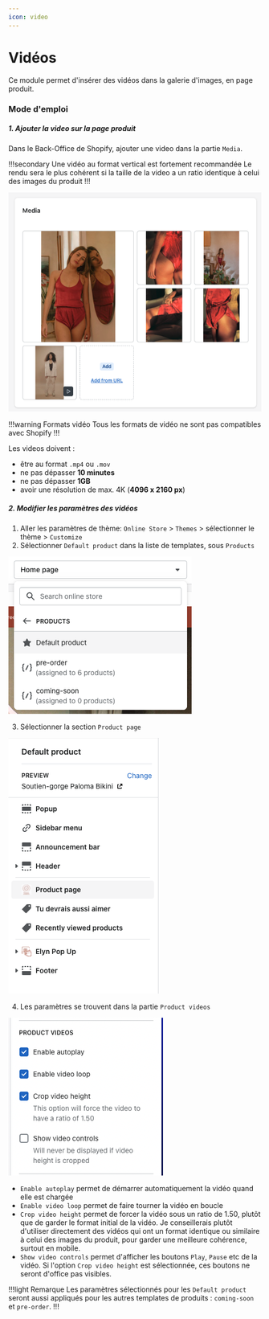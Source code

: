 ```yaml
---
icon: video
---
```


# Vidéos

Ce module permet d'insérer des vidéos dans la galerie d'images, en page produit.

### Mode d'emploi

##### 1. Ajouter la video sur la page produit

Dans le Back-Office de Shopify, ajouter une video dans la partie `Media`.

!!!secondary Une vidéo au format vertical est fortement recommandée
Le rendu sera le plus cohérent si la taille de la video a un ratio identique à celui des images du produit
!!!

  ![](img/video-1.png)

!!!warning Formats vidéo 
Tous les formats de vidéo ne sont pas compatibles avec Shopify
!!!

Les videos doivent :

- être au format `.mp4` ou `.mov`
- ne pas dépasser **10 minutes**
- ne pas dépasser **1GB**
- avoir une résolution de max. 4K (**4096 x 2160 px**)

##### 2. Modifier les paramètres des vidéos 

  1. Aller les paramètres de thème: `Online Store` > `Themes` > sélectionner le thème > `Customize`
  2. Sélectionner `Default product` dans la liste de templates, sous `Products`

  ![](img/video-2.png)

  3. Sélectionner la section `Product page`
    
  ![](img/video-3.png)

  4. Les paramètres se trouvent dans la partie `Product videos`
    
  ![](img/video-4.png)

  - `Enable autoplay` permet de démarrer automatiquement la vidéo quand elle est chargée
  - `Enable video loop` permet de faire tourner la vidéo en boucle
  - `Crop video height` permet de forcer la vidéo sous un ratio de 1.50, plutôt que de garder le format initial de la vidéo. Je conseillerais plutôt d'utiliser directement des vidéos qui ont un format identique ou similaire à celui des images du produit, pour garder une meilleure cohérence, surtout en mobile.
  - `Show video controls` permet d'afficher les boutons `Play`, `Pause` etc de la vidéo. Si l'option `Crop video height` est sélectionnée, ces boutons ne seront d'office pas visibles.

!!!light Remarque
Les paramètres sélectionnés pour les `Default product` seront aussi appliqués pour les autres templates de produits : `coming-soon` et `pre-order`.
!!!